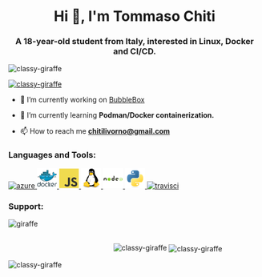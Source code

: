 <h1 align="center">Hi 👋, I'm Tommaso Chiti</h1>
<h3 align="center">A 18-year-old student from Italy, interested in Linux, Docker and CI/CD.</h3>

<p align="left"> <img src="https://komarev.com/ghpvc/?username=classy-giraffe&label=Profile%20views&color=0e75b6&style=flat" alt="classy-giraffe" /> </p>

<p align="left"> <a href="https://github.com/ryo-ma/github-profile-trophy"><img src="https://github-profile-trophy.vercel.app/?username=classy-giraffe" alt="classy-giraffe" /></a> </p>

- 🔭 I’m currently working on [BubbleBox](https://github.com/classy-giraffe/BubbleBox/)

- 🌱 I’m currently learning **Podman/Docker containerization.**

- 📫 How to reach me **chitilivorno@gmail.com**

<h3 align="left">Languages and Tools:</h3>
<p align="left"> <a href="https://azure.microsoft.com/en-in/" target="_blank"> <img src="https://www.vectorlogo.zone/logos/microsoft_azure/microsoft_azure-icon.svg" alt="azure" width="40" height="40"/> </a> <a href="https://www.docker.com/" target="_blank"> <img src="https://raw.githubusercontent.com/devicons/devicon/master/icons/docker/docker-original-wordmark.svg" alt="docker" width="40" height="40"/> </a> <a href="https://developer.mozilla.org/en-US/docs/Web/JavaScript" target="_blank"> <img src="https://raw.githubusercontent.com/devicons/devicon/master/icons/javascript/javascript-original.svg" alt="javascript" width="40" height="40"/> </a> <a href="https://www.linux.org/" target="_blank"> <img src="https://raw.githubusercontent.com/devicons/devicon/master/icons/linux/linux-original.svg" alt="linux" width="40" height="40"/> </a> <a href="https://nodejs.org" target="_blank"> <img src="https://raw.githubusercontent.com/devicons/devicon/master/icons/nodejs/nodejs-original-wordmark.svg" alt="nodejs" width="40" height="40"/> </a> <a href="https://www.python.org" target="_blank"> <img src="https://raw.githubusercontent.com/devicons/devicon/master/icons/python/python-original.svg" alt="python" width="40" height="40"/> </a> <a href="https://travis-ci.org" target="_blank"> <img src="https://www.vectorlogo.zone/logos/travis-ci/travis-ci-icon.svg" alt="travisci" width="40" height="40"/> </a> </p>

<h3 align="left">Support:</h3>
<p><a href="https://www.buymeacoffee.com/giraffe"> <img align="left" src="https://cdn.buymeacoffee.com/buttons/v2/default-yellow.png" height="50" width="210" alt="giraffe" /></a></p><br><br>

<p><img align="left" src="https://github-readme-stats.vercel.app/api/top-langs?username=classy-giraffe&show_icons=true&locale=en&layout=compact" alt="classy-giraffe" /></p>

<p>&nbsp;<img align="center" src="https://github-readme-stats.vercel.app/api?username=classy-giraffe&show_icons=true&locale=en" alt="classy-giraffe" /></p>

<p><img align="center" src="https://github-readme-streak-stats.herokuapp.com/?user=classy-giraffe&" alt="classy-giraffe" /></p>
